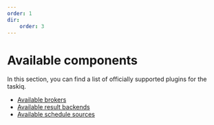 ```yaml
---
order: 1
dir:
    order: 3
---
```


# Available components

In this section, you can find a list of officially supported plugins for the taskiq.

* [Available brokers](./brokers.md)
* [Available result backends](./result-backends.md)
* [Available schedule sources](./scheduler-sources.md)
